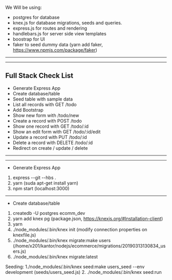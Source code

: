 We Will be using:
* postgres for database
* knex.js for database migrations, seeds and queries.
* express.js for routes and rendering
* handlebars.js for server side view templates
* boostrap for UI
* faker to seed dummy data (yarn add faker, https://www.npmjs.com/package/faker)
----------------------------------------------------------------
----------------------------------------------------------------

## Full Stack Check List
* Generate Express App
* Create database/table
* Seed table with sample data
* List all records with GET /todo
* Add Bootstrap
* Show new form with /todo/new
* Create a record with POST /todo
* Show one record with GET /todo/:id
* Show an edit form with GET /todo/:id/edit
* Update a record with PUT /todo/:id
* Delete a record with DELETE /todo/:id
* Redirect on create / update / delete

----------------------------------------------------------------
----------------------------------------------------------------

* Generate Express App
1. express --git --hbs .
2. yarn (suda apt-get install yarn)
3. npm start (localhost:3000)

----------------------------------------------------------------

* Create database/table
1. createdb -U postgres ecomm_dev
2. yarn add knex pg (package.json, https://knexjs.org/#Installation-client)
3. yarn
4. ./node_modules/.bin/knex init (modify connection properties on knexfile.js)
5. ./node_modules/.bin/knex migrate:make users (/home/x201/kantor/nodejs/ecommerce/migrations/20190313130834_users.js)
6. ./node_modules/.bin/knex migrate:latest

Seeding:
1./node_modules/.bin/knex seed:make users_seed --env development (seeds/users_seed.js)
2. ./node_modules/.bin/knex seed:run
